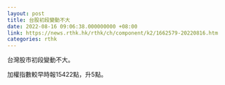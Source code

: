```yaml
---
layout: post
title: 台股初段變動不大
date: 2022-08-16 09:06:38.000000000 +08:00
link: https://news.rthk.hk/rthk/ch/component/k2/1662579-20220816.htm
categories: rthk
---
```


台灣股市初段變動不大。

加權指數較早時報15422點，升5點。
